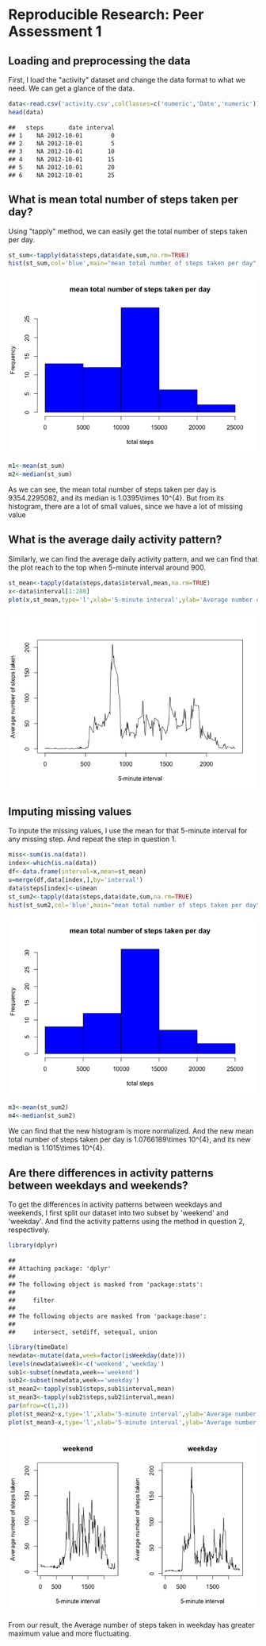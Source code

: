 # Reproducible Research: Peer Assessment 1


## Loading and preprocessing the data
First, I load the "activity" dataset and change the data format to what we need. We can get a glance of the data.


```r
data<-read.csv('activity.csv',colClasses=c('numeric','Date','numeric'))
head(data)
```

```
##   steps       date interval
## 1    NA 2012-10-01        0
## 2    NA 2012-10-01        5
## 3    NA 2012-10-01       10
## 4    NA 2012-10-01       15
## 5    NA 2012-10-01       20
## 6    NA 2012-10-01       25
```

## What is mean total number of steps taken per day?
Using "tapply" method, we can easily get the total number of steps taken per day.


```r
st_sum<-tapply(data$steps,data$date,sum,na.rm=TRUE)
hist(st_sum,col='blue',main="mean total number of steps taken per day",xlab="total steps")
```

![](PA1_template_files/figure-html/unnamed-chunk-2-1.png) 

```r
m1<-mean(st_sum)
m2<-median(st_sum)
```
As we can see, the mean total number of steps taken per day is 9354.2295082, and its median is 1.0395\times 10^{4}. But from its histogram, there are a lot of small values, since we have a lot of missing value

## What is the average daily activity pattern?
Similarly, we can find the average daily activity pattern, and we can find that the plot reach to the top when 5-minute interval around 900.


```r
st_mean<-tapply(data$steps,data$interval,mean,na.rm=TRUE)
x<-data$interval[1:288]
plot(x,st_mean,type='l',xlab='5-minute interval',ylab='Average number of steps taken')
```

![](PA1_template_files/figure-html/unnamed-chunk-3-1.png) 

## Imputing missing values
To inpute the missing values, I use the mean for that 5-minute interval for any missing step. And repeat the step in question 1.


```r
miss<-sum(is.na(data))
index<-which(is.na(data))
df<-data.frame(interval=x,mean=st_mean)
u=merge(df,data[index,],by='interval')
data$steps[index]<-u$mean
st_sum2<-tapply(data$steps,data$date,sum,na.rm=TRUE)
hist(st_sum2,col='blue',main="mean total number of steps taken per day",xlab="total steps")
```

![](PA1_template_files/figure-html/unnamed-chunk-4-1.png) 

```r
m3<-mean(st_sum2)
m4<-median(st_sum2)
```

We can find that the new histogram is more normalized. And the new mean total number of steps taken per day is 1.0766189\times 10^{4}, and its new median is 1.1015\times 10^{4}.


## Are there differences in activity patterns between weekdays and weekends?
To get the differences in activity patterns between weekdays and weekends, I first split our dataset into two subset by 'weekend' and 'weekday'. And find the activity patterns using the method in question 2, respectively.


```r
library(dplyr)
```

```
## 
## Attaching package: 'dplyr'
## 
## The following object is masked from 'package:stats':
## 
##     filter
## 
## The following objects are masked from 'package:base':
## 
##     intersect, setdiff, setequal, union
```

```r
library(timeDate)
newdata<-mutate(data,week=factor(isWeekday(date)))
levels(newdata$week)<-c('weekend','weekday')
sub1<-subset(newdata,week=='weekend')
sub2<-subset(newdata,week=='weekday')
st_mean2<-tapply(sub1$steps,sub1$interval,mean)
st_mean3<-tapply(sub2$steps,sub2$interval,mean)
par(mfrow=c(1,2))
plot(st_mean2~x,type='l',xlab='5-minute interval',ylab='Average number of steps taken',ylim=c(0,max(st_mean3)),main='weekend')
plot(st_mean3~x,type='l',xlab='5-minute interval',ylab='Average number of steps taken',main='weekday')
```

![](PA1_template_files/figure-html/unnamed-chunk-5-1.png) 

From our result, the Average number of steps taken in weekday has greater maximum value and more fluctuating.

